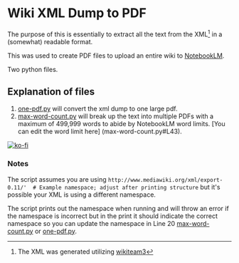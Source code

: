 # Wiki XML Dump to PDF

The purpose of this is essentially to extract all the text from the XML[^1] in a (somewhat) readable format. 

This was used to create PDF files to upload an entire wiki to [NotebookLM](https://notebooklm.google.com/).

Two python files. 

## Explanation of files

1. [one-pdf.py](one-pdf.py) will convert the xml dump to one large pdf. 
2. [max-word-count.py](max-word-count.py) will break up the text into multiple PDFs with a maximum of 499,999 words to abide by NotebookLM word limits. [You can edit the word limit here] (max-word-count.py#L43).

[![ko-fi](https://ko-fi.com/img/githubbutton_sm.svg)](https://ko-fi.com/M4M314FOFQ)

### Notes

The script assumes you are using `http://www.mediawiki.org/xml/export-0.11/'  # Example namespace; adjust after printing structure` but it's possible your XML is using a different namespace. 

The script prints out the namespace when running and will throw an error if the namespace is incorrect but in the print it should indicate the correct namespace so you can update the namespace in Line 20 [max-word-count.py](max-word-count.py#L20) or [one-pdf.py](one-pdf.py#L20).

[^1]: The XML was generated utilizing [wikiteam3](https://github.com/mediawiki-client-tools/mediawiki-dump-generator)